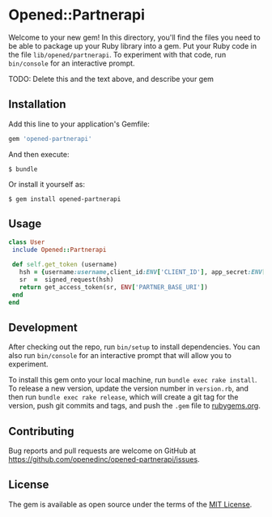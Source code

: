 # Opened::Partnerapi

Welcome to your new gem! In this directory, you'll find the files you need to be able to package up your Ruby library into a gem. Put your Ruby code in the file `lib/opened/partnerapi`. To experiment with that code, run `bin/console` for an interactive prompt.

TODO: Delete this and the text above, and describe your gem

## Installation

Add this line to your application's Gemfile:

```ruby
gem 'opened-partnerapi'
```

And then execute:

    $ bundle

Or install it yourself as:

    $ gem install opened-partnerapi

## Usage
 ```ruby
class User
  include Opened::Partnerapi

  def self.get_token (username)
    hsh = {username:username,client_id:ENV['CLIENT_ID'], app_secret:ENV['CLIENT_SECRET'] }
    sr  =  signed_request(hsh)
    return get_access_token(sr, ENV['PARTNER_BASE_URI'])
  end
end
```
## Development

After checking out the repo, run `bin/setup` to install dependencies. You can also run `bin/console` for an interactive prompt that will allow you to experiment.

To install this gem onto your local machine, run `bundle exec rake install`. To release a new version, update the version number in `version.rb`, and then run `bundle exec rake release`, which will create a git tag for the version, push git commits and tags, and push the `.gem` file to [rubygems.org](https://rubygems.org).

## Contributing

Bug reports and pull requests are welcome on GitHub at  https://github.com/openedinc/opened-partnerapi/issues.


## License

The gem is available as open source under the terms of the [MIT License](http://opensource.org/licenses/MIT).

